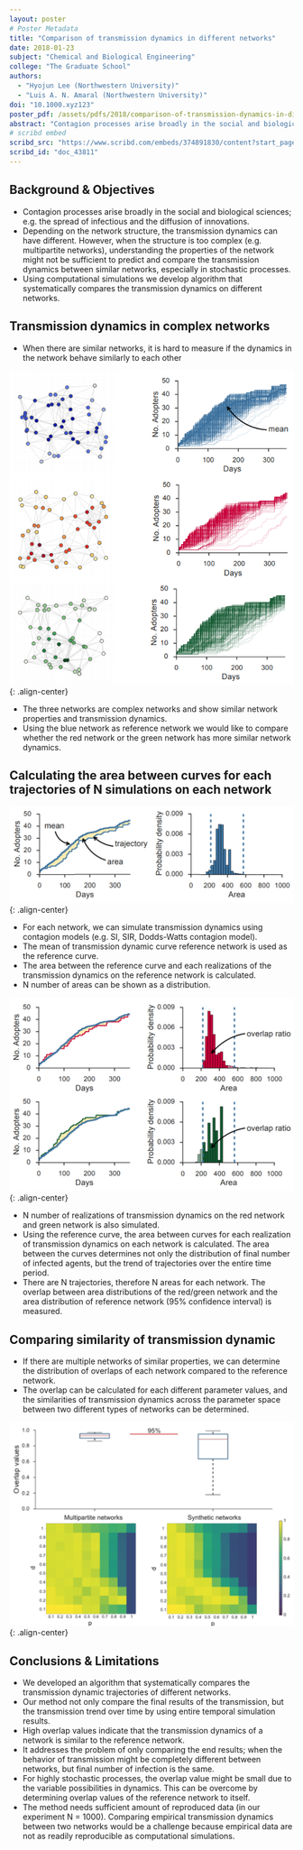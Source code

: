 ```yaml
---
layout: poster
# Poster Metadata
title: "Comparison of transmission dynamics in different networks"
date: 2018-01-23
subject: "Chemical and Biological Engineering"
college: "The Graduate School"
authors:
  - "Hyojun Lee (Northwestern University)"
  - "Luis A. N. Amaral (Northwestern University)"
doi: "10.1000.xyz123"
poster_pdf: /assets/pdfs/2018/comparison-of-transmission-dynamics-in-different-networks.pdf
abstract: "Contagion processes arise broadly in the social and biological sciences, manifested as, for example the spread of infectious and the diffusion of innovations. Depending on the network structure, the transmission dynamics can have different. However, when the structure is too complex (e.g. multipartite networks), understanding the properties of the network might not be sufficient to predict and compare the transmission dynamics between similar networks. We developed an algorithm that systematically compares the transmission dynamic trajectories of different networks. Our method not only compare the final results of the transmission, but the transmission trend over time by using entire temporal simulation results. Our method can indicate that the transmission dynamics of a network is similar or dissimilar to the reference network. The algorithm addresses the problem of only comparing the end results; when the behavior of transmission might be completely different between networks, but final number of infection is the same. For highly stochastic processes, the algorithm may deduce higher dissimilarities due to the variable possibilities in dynamics. This can be overcome by determining whether the reference network show high dissimilarity to itself. By investigating the entire parameter space of transmission model that is being used, the similarity trend can be determined for both the reference network and comparing network. The method needs sufficient amount of reproduced data (in our experiment N = 1000). Comparing empirical transmission dynamics between two networks would be a challenge because empirical data are not as readily reproducible as computational simulations."
# scribd embed
scribd_src: "https://www.scribd.com/embeds/374891830/content?start_page=1&view_mode=scroll&access_key=key-yJeTJ0aVMQLoN2gnJcUf&show_recommendations=true"
scribd_id: "doc_43811"
---
```

## Background & Objectives
- Contagion processes arise broadly in the social and biological sciences; e.g. the spread of infectious and the diffusion of innovations.
- Depending on the network structure, the transmission dynamics can have different. However, when the structure is too complex (e.g. multipartite networks), understanding the properties of the network might not be sufficient to predict and compare the transmission dynamics between similar networks, especially in stochastic processes.
- Using computational simulations we develop algorithm that systematically compares the transmission dynamics on different networks.

## Transmission dynamics in complex networks
- When there are similar networks, it is hard to measure if the dynamics in the network behave similarly to each other

![Figure 1](/assets/images/2018/comparison-of-transmission-dynamics-in-different-networks-1.png){: .align-center}

- The three networks are complex networks and show similar network properties and transmission dynamics.
- Using the blue network as reference network we would like to compare whether the red network or the green network has more similar network dynamics.

## Calculating the area between curves for each trajectories of N simulations on each network
![Figure 2](/assets/images/2018/comparison-of-transmission-dynamics-in-different-networks-2.png){: .align-center}

- For each network, we can simulate transmission dynamics using contagion models (e.g. SI, SIR, Dodds-Watts contagion model).
- The mean of transmission dynamic curve reference network is used as the reference curve.
- The area between the reference curve and each realizations of the transmission dynamics on the reference network is calculated.
- N number of areas can be shown as a distribution.

![Figure 3](/assets/images/2018/comparison-of-transmission-dynamics-in-different-networks-3.png){: .align-center}

- N number of realizations of transmission dynamics on the red network and green network is also simulated.
- Using the reference curve, the area between curves for each realization of transmission dynamics on each network is calculated. The area between the curves determines not only the distribution of final number of infected agents, but the trend of trajectories over the entire time period.
- There are N trajectories, therefore N areas for each network. The overlap between area distributions of the red/green network and the area distribution of reference network (95% confidence interval) is measured.

## Comparing similarity of transmission dynamic
- If there are multiple networks of similar properties, we can determine the distribution of overlaps of each network compared to the reference network.
- The overlap can be calculated for each different parameter values, and the similarities of transmission dynamics across the parameter space between two different types of networks can be determined.

![Figure 4](/assets/images/2018/comparison-of-transmission-dynamics-in-different-networks-4.png){: .align-center}

## Conclusions & Limitations

- We developed an algorithm that systematically compares the transmission dynamic trajectories of different networks.
- Our method not only compare the final results of the transmission, but the transmission trend over time by using entire temporal simulation results.
- High overlap values indicate that the transmission dynamics of a network is similar to the reference network.
- It addresses the problem of only comparing the end results; when the behavior of transmission might be completely different between networks, but final number of infection is the same.
- For highly stochastic processes, the overlap value might be small due to the variable possibilities in dynamics. This can be overcome by determining overlap values of the reference network to itself.
- The method needs sufficient amount of reproduced data (in our experiment N = 1000). Comparing empirical transmission dynamics between two networks would be a challenge because empirical data are not as readily reproducible as computational simulations.
